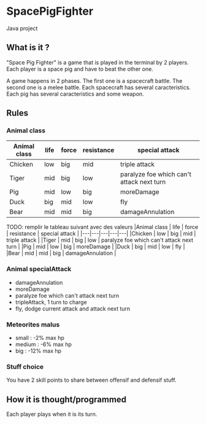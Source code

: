 # SpacePigFighter
Java project

## What is it ?
"Space Pig Fighter" is a game that is played in the terminal by 2 players. Each player is a space pig and have to beat the other one. 

A game happens in 2 phases. The first one is a spacecraft battle. The second one is a melee battle.
Each spacecraft has several caracteristics. 
Each pig has several caracteristics and some weapon. 


## Rules

### Animal class

|Animal class | life | force | resistance | special attack |
|---|---|---|---|---|
|Chicken | low | big | mid | triple attack |
|Tiger | mid | big | low | paralyze foe which can't attack next turn |
|Pig | mid | low | big | moreDamage |
|Duck | big | mid | low | fly |
|Bear | mid | mid | big | damageAnnulation |

TODO: remplir le tableau suivant avec des valeurs
|Animal class | life | force | resistance | special attack |
|---|---|---|---|---|
|Chicken | low | big | mid | triple attack |
|Tiger | mid | big | low | paralyze foe which can't attack next turn |
|Pig | mid | low | big | moreDamage |
|Duck | big | mid | low | fly |
|Bear | mid | mid | big | damageAnnulation |

### Animal specialAttack

- damageAnnulation
- moreDamage
- paralyze foe which can't attack next turn
- tripleAttack, 1 turn to charge
- fly, dodge current attack and attack next turn


### Meteorites malus
- small : -2% max hp
- medium : -6% max hp
- big : -12% max hp


### Stuff choice
You have 2 skill points to share between offensif and defensif stuff.


## How it is thought/programmed

Each player plays when it is its turn.



